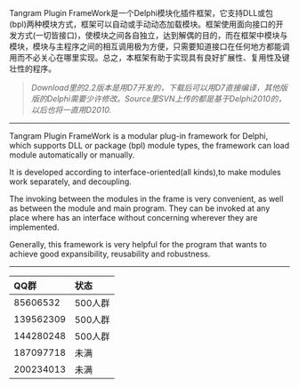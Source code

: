 Tangram Plugin FrameWork是一个Delphi模块化插件框架，它支持DLL或包(bpl)两种模块方式，框架可以自动或手动动态加载模块。框架使用面向接口的开发方式(一切皆接口)，使模块之间各自独立，达到解偶的目的，而在框架中模块与模块，模块与主程序之间的相互调用极为方便，只需要知道接口在任何地方都能调用而不必关心在哪里实现。总之，本框架有助于实现具有良好扩展性、复用性及键壮性的程序。

> _Download里的2.2版本是用D7开发的，下载后可以用D7直接编译，其他版版的Delphi需要少许修改。Source里SVN上传的都是基于Delphi2010的，以后也将一直用D2010._


---

Tangram Plugin FrameWork is a modular plug-in framework for Delphi, which supports DLL or package (bpl) module types, the framework can load module automatically or manually.

It is developed according to interface-oriented(all kinds),to make modules work separately, and decoupling.

The invoking between the modules in the frame is very convenient, as well as between the module and main program. They can be invoked at any place where has an interface without concerning wherever they are implemented.

Generally, this framework is very helpful for the program that wants to achieve good expansibility, reusability and robustness.

---

|QQ群|状态|
|:----|:-----|
|85606532|500人群|
|139562309|500人群|
|144280248|500人群|
|187097718|未满|
|200234013|未满|
